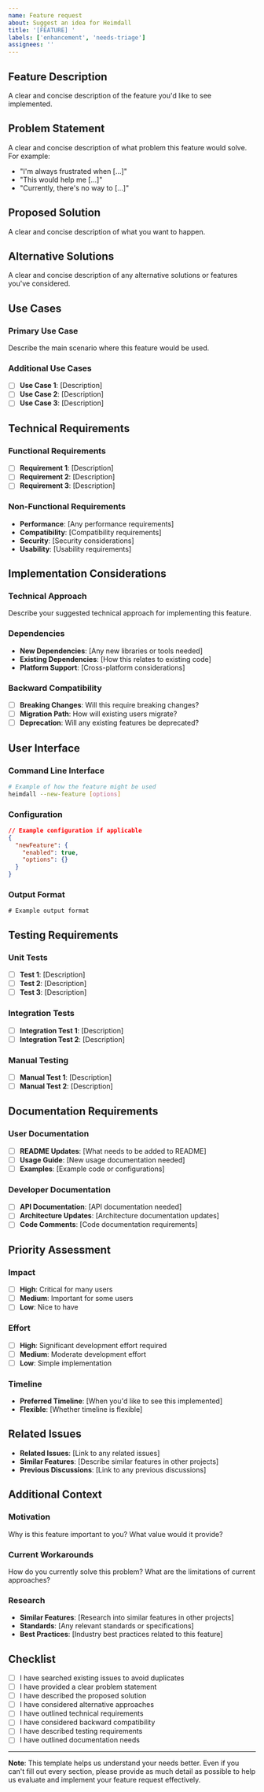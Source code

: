 ```yaml
---
name: Feature request
about: Suggest an idea for Heimdall
title: '[FEATURE] '
labels: ['enhancement', 'needs-triage']
assignees: ''
---
```


## Feature Description

A clear and concise description of the feature you'd like to see implemented.

## Problem Statement

A clear and concise description of what problem this feature would solve. For example:
- "I'm always frustrated when [...]"
- "This would help me [...]"
- "Currently, there's no way to [...]"

## Proposed Solution

A clear and concise description of what you want to happen.

## Alternative Solutions

A clear and concise description of any alternative solutions or features you've considered.

## Use Cases

### Primary Use Case
Describe the main scenario where this feature would be used.

### Additional Use Cases
- [ ] **Use Case 1**: [Description]
- [ ] **Use Case 2**: [Description]
- [ ] **Use Case 3**: [Description]

## Technical Requirements

### Functional Requirements
- [ ] **Requirement 1**: [Description]
- [ ] **Requirement 2**: [Description]
- [ ] **Requirement 3**: [Description]

### Non-Functional Requirements
- **Performance**: [Any performance requirements]
- **Compatibility**: [Compatibility requirements]
- **Security**: [Security considerations]
- **Usability**: [Usability requirements]

## Implementation Considerations

### Technical Approach
Describe your suggested technical approach for implementing this feature.

### Dependencies
- **New Dependencies**: [Any new libraries or tools needed]
- **Existing Dependencies**: [How this relates to existing code]
- **Platform Support**: [Cross-platform considerations]

### Backward Compatibility
- [ ] **Breaking Changes**: Will this require breaking changes?
- [ ] **Migration Path**: How will existing users migrate?
- [ ] **Deprecation**: Will any existing features be deprecated?

## User Interface

### Command Line Interface
```bash
# Example of how the feature might be used
heimdall --new-feature [options]
```

### Configuration
```json
// Example configuration if applicable
{
  "newFeature": {
    "enabled": true,
    "options": {}
  }
}
```

### Output Format
```
# Example output format
```

## Testing Requirements

### Unit Tests
- [ ] **Test 1**: [Description]
- [ ] **Test 2**: [Description]
- [ ] **Test 3**: [Description]

### Integration Tests
- [ ] **Integration Test 1**: [Description]
- [ ] **Integration Test 2**: [Description]

### Manual Testing
- [ ] **Manual Test 1**: [Description]
- [ ] **Manual Test 2**: [Description]

## Documentation Requirements

### User Documentation
- [ ] **README Updates**: [What needs to be added to README]
- [ ] **Usage Guide**: [New usage documentation needed]
- [ ] **Examples**: [Example code or configurations]

### Developer Documentation
- [ ] **API Documentation**: [API documentation needed]
- [ ] **Architecture Updates**: [Architecture documentation updates]
- [ ] **Code Comments**: [Code documentation requirements]

## Priority Assessment

### Impact
- [ ] **High**: Critical for many users
- [ ] **Medium**: Important for some users
- [ ] **Low**: Nice to have

### Effort
- [ ] **High**: Significant development effort required
- [ ] **Medium**: Moderate development effort
- [ ] **Low**: Simple implementation

### Timeline
- **Preferred Timeline**: [When you'd like to see this implemented]
- **Flexible**: [Whether timeline is flexible]

## Related Issues

- **Related Issues**: [Link to any related issues]
- **Similar Features**: [Describe similar features in other projects]
- **Previous Discussions**: [Link to any previous discussions]

## Additional Context

### Motivation
Why is this feature important to you? What value would it provide?

### Current Workarounds
How do you currently solve this problem? What are the limitations of current approaches?

### Research
- **Similar Features**: [Research into similar features in other projects]
- **Standards**: [Any relevant standards or specifications]
- **Best Practices**: [Industry best practices related to this feature]

## Checklist

- [ ] I have searched existing issues to avoid duplicates
- [ ] I have provided a clear problem statement
- [ ] I have described the proposed solution
- [ ] I have considered alternative approaches
- [ ] I have outlined technical requirements
- [ ] I have considered backward compatibility
- [ ] I have described testing requirements
- [ ] I have outlined documentation needs

---

**Note**: This template helps us understand your needs better. Even if you can't fill out every section, please provide as much detail as possible to help us evaluate and implement your feature request effectively. 